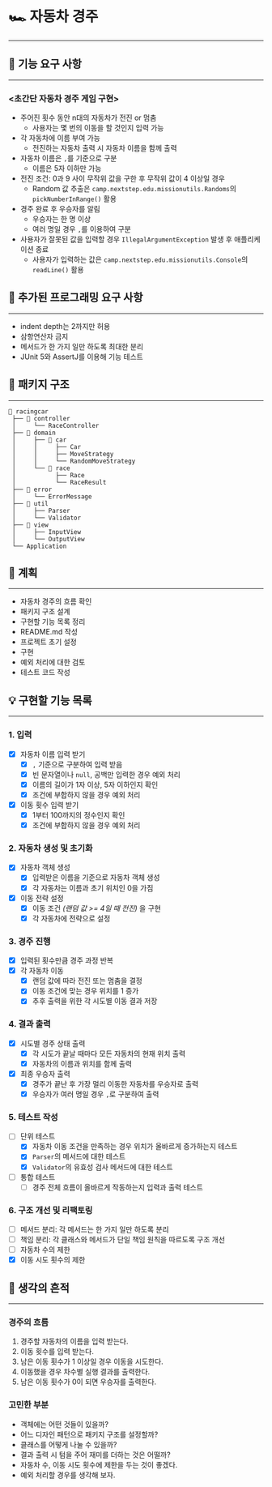 # 🏎 자동차 경주
- - -

## 🚀 기능 요구 사항
- - -
### <초간단 자동차 경주 게임 구현>
- 주어진 횟수 동안 n대의 자동차가 전진 or 멈춤
  - 사용자는 몇 번의 이동을 할 것인지 입력 가능
- 각 자동차에 이름 부여 가능
  - 전진하는 자동차 출력 시 자동차 이름을 함께 출력
- 자동차 이름은 `,`를 기준으로 구분
  - 이름은 5자 이하만 가능
- 전진 조건: 0과 9 사이 무작위 값을 구한 후 무작위 값이 4 이상일 경우
  - Random 값 추출은 `camp.nextstep.edu.missionutils.Randoms`의 `pickNumberInRange()` 활용
- 경주 완료 후 우승자를 알림
  - 우승자는 한 명 이상
  - 여러 명일 경우 `,`를 이용하여 구분
- 사용자가 잘못된 값을 입력할 경우 `IllegalArgumentException` 발생 후 애플리케이션 종료
  - 사용자가 입력하는 값은 `camp.nextstep.edu.missionutils.Console`의 `readLine()` 활용

## 📃 추가된 프로그래밍 요구 사항
- - -
- indent depth는 2까지만 허용
- 삼항연산자 금지
- 메서드가 한 가지 일만 하도록 최대한 분리
- JUnit 5와 AssertJ를 이용해 기능 테스트

## 📂 패키지 구조
- - -
```
📂 racingcar
 ├── 📂 controller
 │     └── RaceController
 ├── 📂 domain
 │     ├── 📂 car
 │     │     ├── Car
 │     │     ├── MoveStrategy
 │     │     └── RandomMoveStrategy
 │     └── 📂 race
 │           ├── Race
 │           └── RaceResult
 ├── 📂 error
 │     └── ErrorMessage
 ├── 📂 util
 │     ├── Parser
 │     └── Validator
 ├── 📂 view
 │     ├── InputView
 │     └── OutputView
 └── Application
```


## 📌 계획
- - -
- 자동차 경주의 흐름 확인
- 패키지 구조 설계
- 구현할 기능 목록 정리
- README.md 작성
- 프로젝트 초기 설정
- 구현
- 예외 처리에 대한 검토
- 테스트 코드 작성

## 💡 구현할 기능 목록
- - -
### 1. 입력
- [x] 자동차 이름 입력 받기
  - [x] `,` 기준으로 구분하여 입력 받음
  - [x] 빈 문자열이나 `null`, 공백만 입력한 경우 예외 처리
  - [x] 이름의 길이가 1자 이상, 5자 이하인지 확인
  - [x] 조건에 부합하지 않을 경우 예외 처리

- [x] 이동 횟수 입력 받기
  - [x] 1부터 100까지의 정수인지 확인
  - [x] 조건에 부합하지 않을 경우 예외 처리

### 2. 자동차 생성 및 초기화
- [x] 자동차 객체 생성
  - [x] 입력받은 이름을 기준으로 자동차 객체 생성
  - [x] 각 자동차는 이름과 초기 위치인 0을 가짐
- [x] 이동 전략 설정
  - [x] 이동 조건 _(랜덤 값 >= 4일 때 전진)_ 을 구현
  - [x] 각 자동차에 전략으로 설정

### 3. 경주 진행
- [x] 입력된 횟수만큼 경주 과정 반복
- [x] 각 자동차 이동
  - [x] 랜덤 값에 따라 전진 또는 멈춤을 결정
  - [x] 이동 조건에 맞는 경우 위치를 1 증가
  - [x] 추후 출력을 위한 각 시도별 이동 결과 저장

### 4. 결과 출력
- [x] 시도별 경주 상태 출력
  - [x] 각 시도가 끝날 때마다 모든 자동차의 현재 위치 출력
  - [x] 자동차의 이름과 위치를 함께 출력
- [x] 최종 우승자 출력
  - [x] 경주가 끝난 후 가장 멀리 이동한 자동차를 우승자로 출력
  - [x] 우승자가 여러 명일 경우 `,`로 구분하여 출력

### 5. 테스트 작성
- [ ] 단위 테스트
  - [x] 자동차 이동 조건을 만족하는 경우 위치가 올바르게 증가하는지 테스트
  - [x] `Parser`의 메서드에 대한 테스트
  - [x] `Validator`의 유효성 검사 메서드에 대한 테스트
- [ ] 통합 테스트
  - [ ] 경주 전체 흐름이 올바르게 작동하는지 입력과 출력 테스트

### 6. 구조 개선 및 리팩토링
- [ ] 메서드 분리: 각 메서드는 한 가지 일만 하도록 분리
- [ ] 책임 분리: 각 클래스와 메서드가 단일 책임 원칙을 따르도록 구조 개선
- [ ] 자동차 수의 제한
- [x] 이동 시도 횟수의 제한

## 🤔 생각의 흔적
- - -

### 경주의 흐름
1. 경주할 자동차의 이름을 입력 받는다.
2. 이동 횟수를 입력 받는다.
3. 남은 이동 횟수가 1 이상일 경우 이동을 시도한다.
4. 이동했을 경우 차수별 실행 결과를 출력한다.
5. 남은 이동 횟수가 0이 되면 우승자를 출력한다.

### 고민한 부분
- 객체에는 어떤 것들이 있을까?
- 어느 디자인 패턴으로 패키지 구조를 설정할까?
- 클래스를 어떻게 나눌 수 있을까?
- 결과 출력 시 텀을 주어 재미를 더하는 것은 어떨까?
- 자동차 수, 이동 시도 횟수에 제한을 두는 것이 좋겠다.
- 예외 처리할 경우를 생각해 보자.